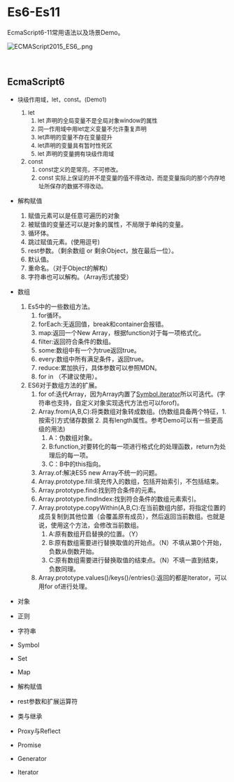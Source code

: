 # Es6-Es11

EcmaScript6-11常用语法以及场景Demo。<br>

![ECMAScript2015_ES6_.png](https://i.loli.net/2020/08/14/IKn89JpoZX6YGbv.png)

<br>

## EcmaScript6

<font size=2 >

* 块级作用域，let，const。(Demo1)
    1. let
        1. let 声明的全局变量不是全局对象window的属性
        2. 同一作用域中用let定义变量不允许重复声明
        3. let声明的变量不存在变量提升
        4. let声明的变量具有暂时性死区
        5. let 声明的变量拥有块级作用域
    2. const
        1. const定义的是常亮，不可修改。
        2. const 实际上保证的并不是变量的值不得改动，而是变量指向的那个内存地址所保存的数据不得改动。</font>

* 解构赋值
    1. 赋值元素可以是任意可遍历的对象
    2. 被赋值的变量还可以是对象的属性，不局限于单纯的变量。
    3. 循环体。
    4. 跳过赋值元素。(使用逗号)
    5. rest参数。（剩余数组 or 剩余Object，放在最后一位）。
    6. 默认值。
    7. 重命名。（对于Object的解构）
    8. 字符串也可以解构。（Array形式接受）
* 数组
    1. Es5中的一些数组方法。
        1. for循环。
        2. forEach:无返回值，break和container会报错。
        3. map:返回一个New Array，根据function对于每一项格式化。
        4. filter:返回符合条件的数组。
        5. some:数组中有一个为true返回true。
        6. every:数组中所有满足条件，返回true。
        7. reduce:累加执行，具体参数可以参照MDN。
        8. for in （不建议使用）。
    2. ES6对于数组方法的扩展。
        1. for of:迭代Array，因为Array内置了[Symbol.iterator]()所以可迭代。(字符串也支持，自定义对象实现迭代方法也可以forof)。
        2. Array.from(A,B,C):将类数组对象转成数组。(伪数组具备两个特征，1. 按索引方式储存数据 2. 具有length属性。参考Demo可以有一些更高级的用法)
            1. A：伪数组对象。
            2. B:function,对要转化的每一项进行格式化的处理函数，return为处理后的每一项。
            3. C：B中的this指向。
        3. Array.of:解决ES5 new Array不统一的问题。
        4. Array.prototype.fill:填充传入的数组，包括开始索引，不包括结束。
        5. Array.prototype.find:找到符合条件的元素。
        6. Array.prototype.findIndex:找到符合条件的数组元素索引。
        7. Array.prototype.copyWithin(A,B,C):在当前数组内部，将指定位置的成员复制到其他位置（会覆盖原有成员），然后返回当前数组。也就是说，使用这个方法，会修改当前数组。
            1. A:原有数组开启替换的位置。（Y）
            2. B:原有数组需要进行替换取值的开始点。（N）不填从第0个开始，负数从倒数开始。
            3. C:原有数组需要进行替换取值的结束点。（N）不填一直到结束，负数同理。
        8. Array.prototype.values()/keys()/entries():返回的都是Iterator，可以用for of进行处理。
* 对象
* 正则
* 字符串
* Symbol
* Set
* Map
* 解构赋值
* rest参数和扩展运算符
* 类与继承
* Proxy与Reflect
* Promise
* Generator
* Iterator

</font>
